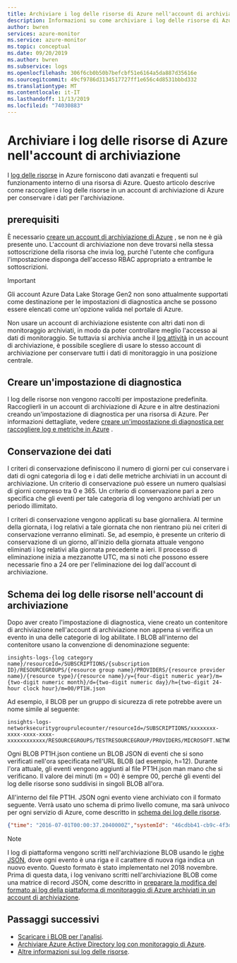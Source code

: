 ```yaml
---
title: Archiviare i log delle risorse di Azure nell'account di archiviazione | Microsoft Docs
description: Informazioni su come archiviare i log delle risorse di Azure per la conservazione a lungo termine in un account di archiviazione.
author: bwren
services: azure-monitor
ms.service: azure-monitor
ms.topic: conceptual
ms.date: 09/20/2019
ms.author: bwren
ms.subservice: logs
ms.openlocfilehash: 306f6cb0b50b7befcbf51e6164a5da887d35616e
ms.sourcegitcommit: 49cf9786d3134517727ff1e656c4d8531bbbd332
ms.translationtype: MT
ms.contentlocale: it-IT
ms.lasthandoff: 11/13/2019
ms.locfileid: "74030883"
---
```

# <a name="archive-azure-resource-logs-to-storage-account"></a>Archiviare i log delle risorse di Azure nell'account di archiviazione
I [log delle risorse](resource-logs-overview.md) in Azure forniscono dati avanzati e frequenti sul funzionamento interno di una risorsa di Azure. Questo articolo descrive come raccogliere i log delle risorse in un account di archiviazione di Azure per conservare i dati per l'archiviazione.

## <a name="prerequisites"></a>prerequisiti
È necessario [creare un account di archiviazione di Azure](../../storage/common/storage-quickstart-create-account.md) , se non ne è già presente uno. L'account di archiviazione non deve trovarsi nella stessa sottoscrizione della risorsa che invia log, purché l'utente che configura l'impostazione disponga dell'accesso RBAC appropriato a entrambe le sottoscrizioni.


> [!IMPORTANT]
> Gli account Azure Data Lake Storage Gen2 non sono attualmente supportati come destinazione per le impostazioni di diagnostica anche se possono essere elencati come un'opzione valida nel portale di Azure.


Non usare un account di archiviazione esistente con altri dati non di monitoraggio archiviati, in modo da poter controllare meglio l'accesso ai dati di monitoraggio. Se tuttavia si archivia anche il [log attività](activity-logs-overview.md) in un account di archiviazione, è possibile scegliere di usare lo stesso account di archiviazione per conservare tutti i dati di monitoraggio in una posizione centrale.

## <a name="create-a-diagnostic-setting"></a>Creare un'impostazione di diagnostica
I log delle risorse non vengono raccolti per impostazione predefinita. Raccoglierli in un account di archiviazione di Azure e in altre destinazioni creando un'impostazione di diagnostica per una risorsa di Azure. Per informazioni dettagliate, vedere [creare un'impostazione di diagnostica per raccogliere log e metriche in Azure](diagnostic-settings.md) .


## <a name="data-retention"></a>Conservazione dei dati
I criteri di conservazione definiscono il numero di giorni per cui conservare i dati di ogni categoria di log e i dati delle metriche archiviati in un account di archiviazione. Un criterio di conservazione può essere un numero qualsiasi di giorni compreso tra 0 e 365. Un criterio di conservazione pari a zero specifica che gli eventi per tale categoria di log vengono archiviati per un periodo illimitato.

I criteri di conservazione vengono applicati su base giornaliera. Al termine della giornata, i log relativi a tale giornata che non rientrano più nei criteri di conservazione verranno eliminati. Se, ad esempio, è presente un criterio di conservazione di un giorno, all'inizio della giornata attuale vengono eliminati i log relativi alla giornata precedente a ieri. Il processo di eliminazione inizia a mezzanotte UTC, ma si noti che possono essere necessarie fino a 24 ore per l'eliminazione dei log dall'account di archiviazione. 


## <a name="schema-of-resource-logs-in-storage-account"></a>Schema dei log delle risorse nell'account di archiviazione

Dopo aver creato l'impostazione di diagnostica, viene creato un contenitore di archiviazione nell'account di archiviazione non appena si verifica un evento in una delle categorie di log abilitate. I BLOB all'interno del contenitore usano la convenzione di denominazione seguente:

```
insights-logs-{log category name}/resourceId=/SUBSCRIPTIONS/{subscription ID}/RESOURCEGROUPS/{resource group name}/PROVIDERS/{resource provider name}/{resource type}/{resource name}/y={four-digit numeric year}/m={two-digit numeric month}/d={two-digit numeric day}/h={two-digit 24-hour clock hour}/m=00/PT1H.json
```

Ad esempio, il BLOB per un gruppo di sicurezza di rete potrebbe avere un nome simile al seguente:

```
insights-logs-networksecuritygrouprulecounter/resourceId=/SUBSCRIPTIONS/xxxxxxxx-xxxx-xxxx-xxxx-xxxxxxxxxxxx/RESOURCEGROUPS/TESTRESOURCEGROUP/PROVIDERS/MICROSOFT.NETWORK/NETWORKSECURITYGROUP/TESTNSG/y=2016/m=08/d=22/h=18/m=00/PT1H.json
```

Ogni BLOB PT1H.json contiene un BLOB JSON di eventi che si sono verificati nell'ora specificata nell'URL BLOB (ad esempio, h=12). Durante l'ora attuale, gli eventi vengono aggiunti al file PT1H.json man mano che si verificano. Il valore dei minuti (m = 00) è sempre 00, perché gli eventi del log delle risorse sono suddivisi in singoli BLOB all'ora.

All'interno del file PT1H. JSON ogni evento viene archiviato con il formato seguente. Verrà usato uno schema di primo livello comune, ma sarà univoco per ogni servizio di Azure, come descritto in [schema dei log delle risorse](resource-logs-overview.md#resource-logs-schema).

``` JSON
{"time": "2016-07-01T00:00:37.2040000Z","systemId": "46cdbb41-cb9c-4f3d-a5b4-1d458d827ff1","category": "NetworkSecurityGroupRuleCounter","resourceId": "/SUBSCRIPTIONS/s1id1234-5679-0123-4567-890123456789/RESOURCEGROUPS/TESTRESOURCEGROUP/PROVIDERS/MICROSOFT.NETWORK/NETWORKSECURITYGROUPS/TESTNSG","operationName": "NetworkSecurityGroupCounters","properties": {"vnetResourceGuid": "{12345678-9012-3456-7890-123456789012}","subnetPrefix": "10.3.0.0/24","macAddress": "000123456789","ruleName": "/subscriptions/ s1id1234-5679-0123-4567-890123456789/resourceGroups/testresourcegroup/providers/Microsoft.Network/networkSecurityGroups/testnsg/securityRules/default-allow-rdp","direction": "In","type": "allow","matchedConnections": 1988}}
```

> [!NOTE]
> I log di piattaforma vengono scritti nell'archiviazione BLOB usando le [righe JSON](http://jsonlines.org/), dove ogni evento è una riga e il carattere di nuova riga indica un nuovo evento. Questo formato è stato implementato nel 2018 novembre. Prima di questa data, i log venivano scritti nell'archiviazione BLOB come una matrice di record JSON, come descritto in [preparare la modifica del formato ai log della piattaforma di monitoraggio di Azure archiviati in un account di archiviazione](resource-logs-blob-format.md).

## <a name="next-steps"></a>Passaggi successivi

* [Scaricare i BLOB per l'analisi](../../storage/blobs/storage-quickstart-blobs-dotnet.md).
* [Archiviare Azure Active Directory log con monitoraggio di Azure](../../active-directory/reports-monitoring/quickstart-azure-monitor-route-logs-to-storage-account.md).
* [Altre informazioni sui log delle risorse](../../azure-monitor/platform/resource-logs-overview.md).

